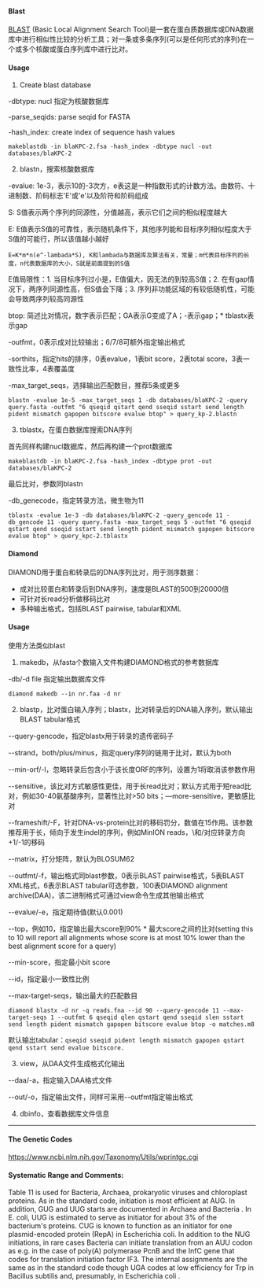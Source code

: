 #### Blast

[BLAST](https://www.baidu.com/s?wd=BLAST&tn=SE_PcZhidaonwhc_ngpagmjz&rsv_dl=gh_pc_zhidao) (Basic Local Alignment Search Tool)是一套在蛋白质数据库或DNA数据库中进行相似性比较的分析工具；对一条或多条序列(可以是任何形式的序列)在一个或多个核酸或蛋白序列库中进行比对。

#### Usage

1. Create blast database

-dbtype: nucl  指定为核酸数据库

-parse_seqids: parse seqid for FASTA

-hash_index: create index of sequence hash values

`makeblastdb -in blaKPC-2.fsa -hash_index -dbtype nucl -out databases/blaKPC-2`

2. blastn，搜索核酸数据库

-evalue: 1e-3，表示10的-3次方，e表这是一种指数形式的计数方法。由数符、十进制数、阶码标志'E'或'e'以及阶符和阶码组成

S: S值表示两个序列的同源性，分值越高，表示它们之间的相似程度越大

E: E值表示S值的可靠性，表示随机条件下，其他序列能和目标序列相似程度大于S值的可能行，所以该值越小越好

`E=K*m*n(e^-lambada*S), K和lambada与数据库及算法有关，常量；m代表目标序列的长度，n代表数据库的大小，S就是前面提到的S值`

E值局限性：1. 当目标序列过小是，E值偏大，因无法的到较高S值；2. 在有gap情况下，两序列同源性高，但S值会下降；3. 序列非功能区域的有较低随机性，可能会导致两序列较高同源性

btop: 简述比对情况，数字表示匹配；GA表示G变成了A；-表示gap；* tblastx表示gap

-outfmt，0表示成对比较输出；6/7/8可额外指定输出格式

-sorthits，指定hits的排序，0表evalue，1表bit score，2表total score，3表一致性比率，4表覆盖度

-max_target_seqs，选择输出匹配数目，推荐5条或更多

`blastn -evalue 1e-5 -max_target_seqs 1 -db databases/blaKPC-2 -query query.fasta -outfmt "6 qseqid qstart qend sseqid sstart send length pident mismatch gapopen bitscore evalue btop" > query_kp-2.blastn `

3. tblastx，在蛋白数据库搜索DNA序列

首先同样构建nucl数据库，然后再构建一个prot数据库

`makeblastdb -in blaKPC-2.fsa -hash_index -dbtype prot -out databases/blaKPC-2`

最后比对，参数同blastn

-db_genecode，指定转录方法，微生物为11

`tblastx -evalue 1e-3 -db databases/blaKPC-2 -query_gencode 11 -db_gencode 11 -query query.fasta -max_target_seqs 5 -outfmt "6 qseqid qstart qend sseqid sstart send length pident mismatch gapopen bitscore evalue btop" > query_kpc-2.tblastx`

#### Diamond

DIAMOND用于蛋白和转录后的DNA序列比对，用于测序数据：

* 成对比较蛋白和转录后到DNA序列，速度是BLAST的500到20000倍
* 可针对长read分析做移码比对
* 多种输出格式，包括BLAST pairwise, tabular和XML

#### Usage

使用方法类似blast

1. makedb，从fasta个数输入文件构建DIAMOND格式的参考数据库

-db/-d file 指定输出数据库文件

`diamond makedb --in nr.faa -d nr`

2. blastp，比对蛋白输入序列；blastx，比对转录后的DNA输入序列，默认输出BLAST tabular格式

--query-gencode，指定blastx用于转录的遗传密码子

--strand，both/plus/minus，指定query序列的链用于比对，默认为both

--min-orf/-l，忽略转录后包含小于该长度ORF的序列，设置为1将取消该参数作用

--sensitive，该比对方式敏感性更佳，用于长read比对；默认方式用于短read比对，例如30-40氨基酸序列，显著性比对>50 bits；—more-sensitive，更敏感比对

--frameshift/-F，针对DNA-vs-protein比对的移码罚分，数值在15作用。该参数推荐用于长，倾向于发生indel的序列，例如MinION reads，\和/对应转录方向+1/-1的移码

--matrix，打分矩阵，默认为BLOSUM62

--outfmt/-f，输出格式同blast参数，0表示BLAST pairwise格式，5表BLAST XML格式，6表示BLAST tabular可选参数，100表DIAMOND alignment archive(DAA)，该二进制格式可通过view命令生成其他输出格式

--evalue/-e，指定期待值(默认0.001)

--top，例如10，指定输出最大score到90% * 最大score之间的比对(setting this to 10 will report all alignments whose score is at most 10% lower than the best alignment score for a query)

--min-score，指定最小bit score

--id，指定最小一致性比例

--max-target-seqs，输出最大的匹配数目

`diamond blastx -d nr -q reads.fna --id 90 --query-gencode 11 --max-target-seqs 1 --outfmt 6 qseqid qlen qstart qend sseqid slen sstart send length pident mismatch gapopen bitscore evalue btop -o matches.m8`

默认输出tabular：`qseqid sseqid pident length mismatch gapopen qstart qend sstart send evalue bitscore. `

3. view，从DAA文件生成格式化输出

--daa/-a，指定输入DAA格式文件

--out/-o，指定输出文件，同样可采用--outfmt指定输出格式

4. dbinfo，查看数据库文件信息

***

#### The Genetic Codes

https://www.ncbi.nlm.nih.gov/Taxonomy/Utils/wprintgc.cgi

#### Systematic Range and Comments:

Table 11 is used for Bacteria, Archaea, prokaryotic viruses and chloroplast proteins. As in the standard code, initiation is most efficient at AUG. In addition, GUG and UUG starts are documented in Archaea and Bacteria . In E. coli, UUG is estimated to serve as initiator for about 3% of the bacterium's proteins. CUG is known to function as an initiator for one plasmid-encoded protein (RepA) in Escherichia coli. In addition to the NUG initiations, in rare cases Bacteria can initiate translation from an AUU codon as e.g. in the case of poly(A) polymerase PcnB and the InfC gene that codes for translation initiation factor IF3. The internal assignments are the same as in the standard code though UGA codes at low efficiency for Trp in Bacillus subtilis and, presumably, in Escherichia coli .






